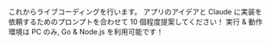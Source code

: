 これからライブコーディングを行います。 
アプリのアイデアと Claude に実装を依頼するためのプロンプトを合わせて 10 個程度提案してください！ 
実行 & 動作環境は PC のみ, Go & Node.js を利用可能です！
